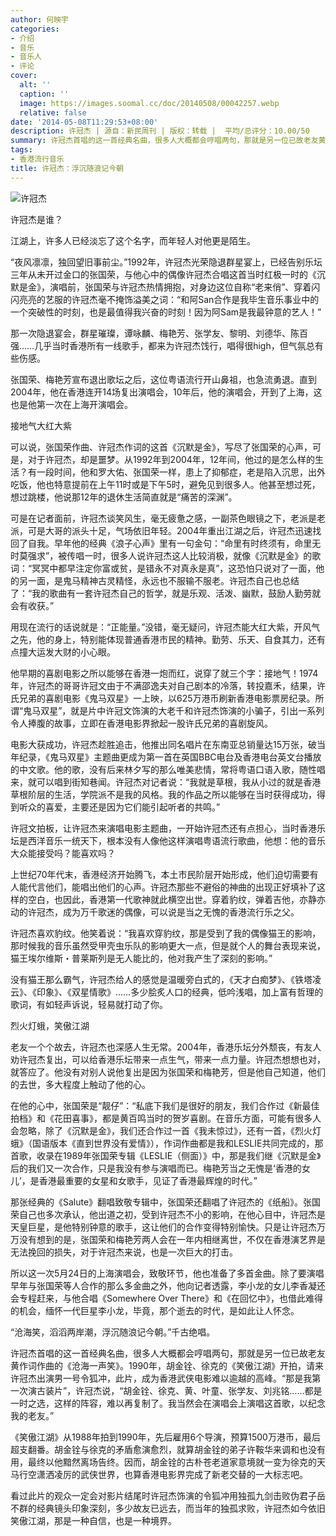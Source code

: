 ```yaml
---
author: 何映宇
categories:
- 介绍
- 音乐
- 音乐人
- 评论
cover:
  alt: ''
  caption: ''
  image: https://images.soomal.cc/doc/20140508/00042257.webp
  relative: false
date: '2014-05-08T11:29:53+08:00'
description: 许冠杰 | 源自：新民周刊 | 版权：转载 |  平均/总评分：10.00/50
summary: 许冠杰首唱的这一首经典名曲，很多人大概都会哼唱两句，那就是另一位已故老友黄��作词作曲的《沧海一声笑》。1990年，胡金铨、徐克的《笑傲江湖》开拍，请来许冠杰出演男一号令狐冲，此片，成为香港武侠电影难以逾越的高峰。“那是我第一次演古装片”，许冠杰说，“胡金铨、徐克、黄��、叶童、张学友、刘兆铭……都是一时之选，这样的阵容，难以再复制了……
tags:
- 香港流行音乐
title: 许冠杰：浮沉随浪记今朝
---
```


![许冠杰](https://images.soomal.cc/doc/20140508/00042257.webp)





许冠杰是谁？

江湖上，许多人已经淡忘了这个名字，而年轻人对他更是陌生。

“夜风凛凛，独回望旧事前尘。”1992年，许冠杰光荣隐退群星宴上，已经告别乐坛三年从未开过金口的张国荣，与他心中的偶像许冠杰合唱这首当时红极一时的《沉默是金》，演唱前，张国荣与许冠杰热情拥抱，对身边这位自称“老来俏”、穿着闪闪亮亮的艺服的许冠杰毫不掩饰溢美之词：“和阿San合作是我毕生音乐事业中的一个突破性的时刻，也是最值得我兴奋的时刻！因为阿Sam是我最钟意的艺人！”

那一次隐退宴会，群星璀璨，谭咏麟、梅艳芳、张学友、黎明、刘德华、陈百强……几乎当时香港所有一线歌手，都来为许冠杰饯行，唱得很high，但气氛总有些伤感。

张国荣、梅艳芳宣布退出歌坛之后，这位粤语流行开山鼻祖，也急流勇退。直到2004年，他在香港连开14场复出演唱会，10年后，他的演唱会，开到了上海，这也是他第一次在上海开演唱会。　

接地气大红大紫

可以说，张国荣作曲、许冠杰作词的这首《沉默是金》，写尽了张国荣的心声，可是，对于许冠杰，却是噩梦。从1992年到2004年，12年间，他过的是怎么样的生活？有一段时间，他和罗大佑、张国荣一样，患上了抑郁症，老是陷入沉思，出外吃饭，他也特意提前在上午11时或是下午5时，避免见到很多人。他甚至想过死，想过跳楼，他说那12年的退休生活简直就是“痛苦的深渊”。

可是在记者面前，许冠杰谈笑风生，毫无疲惫之感，一副茶色眼镜之下，老派是老派，可是大哥的派头十足，气场依旧年轻。2004年重出江湖之后，许冠杰迅速找回了自我。早年他的经典《浪子心声》里有一句金句：“命里有时终须有，命里无时莫强求”，被传唱一时，很多人说许冠杰这人比较消极，就像《沉默是金》的歌词：“冥冥中都早注定你富或贫，是错永不对真永是真”，这恐怕只说对了一面，他的另一面，是鬼马精神古灵精怪，永远也不服输不服老。许冠杰自己也总结了：“我的歌曲有一套许冠杰自己的哲学，就是乐观、活泼、幽默，鼓励人勤劳就会有收获。”

用现在流行的话说就是：“正能量。”没错，毫无疑问，许冠杰能大红大紫，开风气之先，他的身上，特别能体现普通香港市民的精神。勤劳、乐天、自食其力，还有点撞大运发大财的小心眼。

他早期的喜剧电影之所以能够在香港一炮而红，说穿了就三个字：接地气！1974年，许冠杰的哥哥许冠文由于不满邵逸夫对自己剧本的冷落，转投嘉禾，结果，许氏兄弟的喜剧电影《鬼马双星》一上映，以625万港币刷新香港电影票房纪录。所谓“鬼马双星”，就是片中许冠文饰演的大老千和许冠杰饰演的小骗子，引出一系列令人捧腹的故事，立即在香港电影界掀起一股许氏兄弟的喜剧旋风。

电影大获成功，许冠杰趁胜追击，他推出同名唱片在东南亚总销量达15万张，破当年纪录，《鬼马双星》主题曲更成为第一首在英国BBC电台及香港电台英文台播放的中文歌。他的歌，没有后来林夕写的那么唯美悲情，常将粤语口语入歌，随性唱来，就可以唱到街知巷闻。许冠杰对记者说：“我就是草根，我从小过的就是香港草根阶层的生活，学院派不是我的风格。我的作品之所以能够在当时获得成功，得到听众的喜爱，主要还是因为它们能引起听者的共鸣。”

许冠文拍板，让许冠杰来演唱电影主题曲，一开始许冠杰还有点担心，当时香港乐坛是西洋音乐一统天下，根本没有人像他这样演唱粤语流行歌曲，他想：他的音乐大众能接受吗？能喜欢吗？

上世纪70年代末，香港经济开始腾飞，本土市民阶层开始形成，他们迫切需要有人能代言他们，能唱出他们的心声。许冠杰那些不避俗的神曲的出现正好填补了这样的空白，也因此，香港第一代歌神就此横空出世。穿着豹纹，弹着吉他，亦静亦动的许冠杰，成为万千歌迷的偶像，可以说是当之无愧的香港流行乐之父。

许冠杰喜欢豹纹。他笑着说：“我喜欢穿豹纹，那是受到了我的偶像猫王的影响，那时候我的音乐虽然受甲壳虫乐队的影响更大一点，但是就个人的舞台表现来说，猫王埃尔维斯・普莱斯列是无人能比的，他对我产生了深刻的影响。”

没有猫王那么霸气，许冠杰给人的感觉是温暖旁白式的，《天才白痴梦》、《铁塔凌云》、《印象》、《双星情歌》……多少脍炙人口的经典，低吟浅唱，加上富有哲理的歌词，有如轻声诉说，轻易就打动了你。

烈火灯蛾，笑傲江湖

老友一个个故去，许冠杰也深感人生无常。2004年，香港乐坛分外颓丧，有友人劝许冠杰复出，可以给香港乐坛带来一点生气，带来一点力量。许冠杰想想也对，就答应了。他没有对别人说他复出是因为张国荣和梅艳芳，但是他自己知道，他们的去世，多大程度上触动了他的心。

在他的心中，张国荣是“靓仔”：“私底下我们是很好的朋友，我们合作过《新最佳拍档》和《花田喜事》，都是黄百鸣当时的贺岁喜剧。在音乐方面，可能有很多人会忽略，除了《沉默是金》，我们还合作过一首《我未惊过》，还有一首，《烈火灯蛾》（国语版本《直到世界没有爱情》），作词作曲都是我和LESLIE共同完成的，那首歌，收录在1989年张国荣专辑《LESLIE（侧面）》中，那是我们继《沉默是金》后的我们又一次合作，只是我没有参与演唱而已。梅艳芳当之无愧是‘香港的女儿’，是香港最重要的女星和女歌手，见证了香港最辉煌的时代。”

那张经典的《Salute》翻唱致敬专辑中，张国荣还翻唱了许冠杰的《纸船》。张国荣自己也多次承认，他出道之初，受到许冠杰不小的影响，在他心目中，许冠杰是天皇巨星，是他特别钟意的歌手，这让他们的合作变得特别愉快。只是让许冠杰万万没有想到的是，张国荣和梅艳芳两人会在一年内相继离世，不仅在香港演艺界是无法挽回的损失，对于许冠杰来说，也是一次巨大的打击。

所以这一次5月24日的上海演唱会，致敬环节，他也准备了多首金曲。除了要演唱早年与张国荣等人合作的那么多金曲之外，他向记者透露，李小龙的女儿李香凝还会专程赶来，与他合唱《Somewhere Over There》和《在回忆中》，也借此难得的机会，缅怀一代巨星李小龙，毕竟，那个逝去的时代，是如此让人怀念。

“沧海笑，滔滔两岸潮，浮沉随浪记今朝。”千古绝唱。

许冠杰首唱的这一首经典名曲，很多人大概都会哼唱两句，那就是另一位已故老友黄作词作曲的《沧海一声笑》。1990年，胡金铨、徐克的《笑傲江湖》开拍，请来许冠杰出演男一号令狐冲，此片，成为香港武侠电影难以逾越的高峰。“那是我第一次演古装片”，许冠杰说，“胡金铨、徐克、黄、叶童、张学友、刘兆铭……都是一时之选，这样的阵容，难以再复制了。我当然会在演唱会上演唱这首歌，以纪念我的老友。”

《笑傲江湖》从1988年拍到1990年，先后雇用6个导演，预算1500万港币，最后超支翻番。胡金铨与徐克的矛盾愈演愈烈，就算胡金铨的弟子许鞍华来调和也没有用，最终以他黯然离场告终。因而，胡金铨的古朴苍老道家意境就一变为徐克的天马行空潇洒凌厉的武侠世界，也算香港电影界完成了新老交替的一大标志吧。

看过此片的观众一定会对影片结尾时许冠杰饰演的令狐冲用独孤九剑击败伪君子岳不群的经典镜头印象深刻，多少故友已远去，而当年的独孤求败，许冠杰如今依旧笑傲江湖，那是一种自信，也是一种境界。